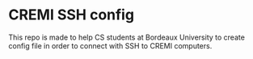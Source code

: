 # CREMI SSH config

This repo is made to help CS students at Bordeaux University to create config file in order to connect with SSH to CREMI computers. 

